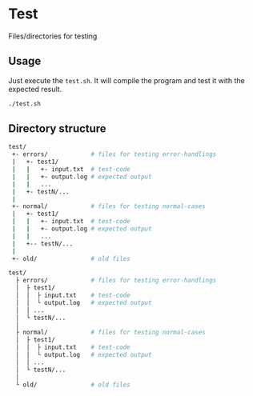 # Test
Files/directories for testing

## Usage 

Just execute the `test.sh`.
It will compile the program and test it with the expected result.

```bash
./test.sh
```


## Directory structure

```bash
test/
 +- errors/            # files for testing error-handlings
 |   +- test1/
 |   |   +- input.txt  # test-code
 |   |   +- output.log # expected output
 |   |   ...
 |   +- testN/...
 |
 +- normal/            # files for testing normal-cases
 |   +- test1/
 |   |   +- input.txt  # test-code
 |   |   +- output.log # expected output
 |   |   ...
 |   +-- testN/...
 |
 +- old/               # old files
```



```bash
test/
  ├ errors/            # files for testing error-handlings
  │  ├ test1/
  │  │  ├ input.txt    # test-code
  │  │  └ output.log   # expected output
  │  │ ...
  │  └ testN/...
  │
  ├ normal/            # files for testing normal-cases
  │  ├ test1/
  │  │  ├ input.txt    # test-code
  │  │  └ output.log   # expected output
  │  │ ...
  │  └ testN/...
  │
  └ old/               # old files
```

